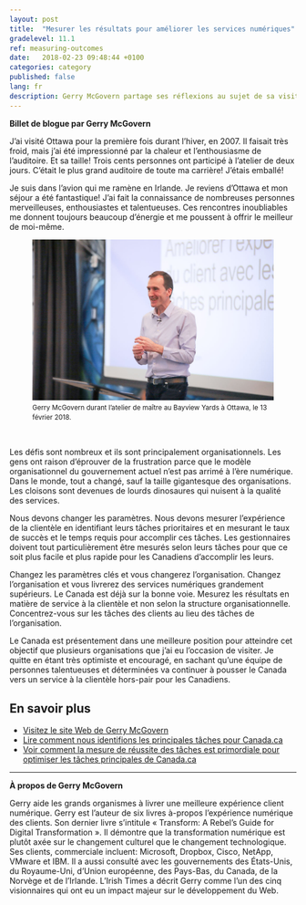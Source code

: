 ```yaml
---
layout: post
title:  "Mesurer les résultats pour améliorer les services numériques"
gradelevel: 11.1
ref: measuring-outcomes
date:   2018-02-23 09:48:44 +0100
categories: category
published: false
lang: fr
description: Gerry McGovern partage ses réflexions au sujet de sa visite à Ottawa la semaine dernière. 
---
```

<b>Billet de blogue par Gerry McGovern</b>

J’ai visité Ottawa pour la première fois durant l’hiver, en 2007. Il faisait très froid, mais j’ai été impressionné par la chaleur et l’enthousiasme de l’auditoire. Et sa taille! Trois cents personnes ont participé à l’atelier de deux jours. C’était le plus grand auditoire de toute ma carrière! J’étais emballé! 

Je suis dans l’avion qui me ramène en Irlande. Je reviens d’Ottawa et mon séjour a été fantastique! J’ai fait la connaissance de nombreuses personnes merveilleuses, enthousiastes et talentueuses. Ces rencontres inoubliables me donnent toujours beaucoup d’énergie et me poussent à offrir le meilleur de moi-même. 

<figure>
<img class="img-responsive" alt="Photographie de Gerry McGovern durant l’atelier de maître au Bayview Yards à Ottawa, le 13 février 2018" src="/images/gerry-week/2018_02_18-4058.jpg">
<figcaption><small>Gerry McGovern durant l’atelier de maître au Bayview Yards à Ottawa, le 13 février 2018.</small></figcaption>
</figure><br>

Les défis sont nombreux et ils sont principalement organisationnels. Les gens ont raison d’éprouver de la frustration parce que le modèle organisationnel du gouvernement actuel n’est pas arrimé à l’ère numérique. Dans le monde, tout a changé, sauf la taille gigantesque des organisations. Les cloisons sont devenues de lourds dinosaures qui nuisent à la qualité des services. 

Nous devons changer les paramètres. Nous devons mesurer l’expérience de la clientèle en identifiant leurs tâches prioritaires et en mesurant le taux de succès et le temps requis pour accomplir ces tâches. Les gestionnaires doivent tout particulièrement être mesurés selon leurs tâches pour que ce soit plus facile et plus rapide pour les Canadiens d’accomplir les leurs.  

Changez les paramètres clés et vous changerez l’organisation. Changez l’organisation et vous livrerez des services numériques grandement supérieurs. Le Canada est déjà sur la bonne voie. Mesurez les résultats en matière de service à la clientèle et non selon la structure organisationnelle. Concentrez-vous sur les tâches des clients au lieu des tâches de l’organisation.  

Le Canada est présentement dans une meilleure position pour atteindre cet objectif que plusieurs organisations que j’ai eu l’occasion de visiter. Je quitte en étant très optimiste et encouragé, en sachant qu’une équipe de personnes talentueuses et déterminées va continuer à pousser le Canada vers un service à la clientèle hors-pair pour les Canadiens. 

## En savoir plus

- [Visitez le site Web de Gerry McGovern](http://www.gerrymcgovern.com/)
- [Lire comment nous identifions les principales tâches pour Canada.ca](https://canada-ca.github.io/2017/12/11/100-taches-du-gc.html)
- [Voir comment la mesure de réussite des tâches est primordiale pour optimiser les tâches principales de Canada.ca](https://canada-ca.github.io/category/2017/12/12/apercu-d-optimisation.html)

<hr>

<b>À propos de Gerry McGovern</b>

Gerry aide les grands organismes à livrer une meilleure expérience client numérique. Gerry est l’auteur de six livres à-propos l’expérience numérique des clients. Son dernier livre s’intitule « Transform: A Rebel’s Guide for Digital Transformation ». Il démontre que la transformation numérique est plutôt axée sur le changement culturel que le changement technologique.  Ses clients,  commerciale incluent: Microsoft, Dropbox, Cisco, NetApp, VMware et IBM. Il a aussi consulté avec  les gouvernements des États-Unis, du Royaume-Uni, d’Union européenne, des Pays-Bas, du Canada, de la Norvège et de l’Irlande. L’Irish Times a décrit Gerry comme l’un des cinq visionnaires qui ont eu un impact majeur sur le développement du Web.


